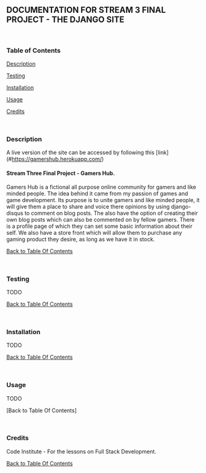 DOCUMENTATION FOR STREAM 3 FINAL PROJECT - THE DJANGO SITE
----------------------------------------------------------

 

### Table of Contents

[Description](#description)

[Testing](#testing)

[Installation](#installation)

[Usage](#usage)

[Credits](#credits)

 

### Description

A live version of the site can be accessed by following this [link] (#https://gamershub.herokuapp.com/)

#### Stream Three Final Project - Gamers Hub.

Gamers Hub is a fictional all purpose online community for gamers and like minded people. The idea behind it came from my passion of games and game development. Its purpose is to unite gamers and like minded people, it will give them a place to share and voice there opinions by using django-disqus to comment on blog posts. The also have the option of creating their own blog posts which can also be commented on by fellow gamers. There is a profile page of which they can set some basic information about their self. We also have a store front which will allow them to purchase any gaming product they desire, as long as we have it in stock.

[Back to Table Of Contents](#table-of-contents)

 

### Testing

TODO

[Back to Table Of Contents](#table-of-contents)

 

### Installation

TODO

[Back to Table Of Contents](#table-of-contents)

 

### Usage

TODO

[Back to Table Of Contents]

 

### Credits

Code Institute - For the lessons on Full Stack Development.

[Back to Table Of Contents](#table-of-contents)
